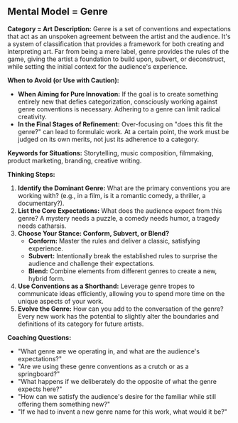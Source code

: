 ## Mental Model = Genre

**Category = Art**
**Description:** 
Genre is a set of conventions and expectations that act as an unspoken agreement between the artist and the audience. It's a system of classification that provides a framework for both creating and interpreting art. Far from being a mere label, genre provides the rules of the game, giving the artist a foundation to build upon, subvert, or deconstruct, while setting the initial context for the audience's experience.

**When to Avoid (or Use with Caution):**
- **When Aiming for Pure Innovation:** If the goal is to create something entirely new that defies categorization, consciously working against genre conventions is necessary. Adhering to a genre can limit radical creativity.
- **In the Final Stages of Refinement:** Over-focusing on "does this fit the genre?" can lead to formulaic work. At a certain point, the work must be judged on its own merits, not just its adherence to a category.

**Keywords for Situations:** 
Storytelling, music composition, filmmaking, product marketing, branding, creative writing.

**Thinking Steps:**
1. **Identify the Dominant Genre:** What are the primary conventions you are working with? (e.g., in a film, is it a romantic comedy, a thriller, a documentary?).
2. **List the Core Expectations:** What does the audience expect from this genre? A mystery needs a puzzle, a comedy needs humor, a tragedy needs catharsis.
3. **Choose Your Stance: Conform, Subvert, or Blend?**
    - **Conform:** Master the rules and deliver a classic, satisfying experience.
    - **Subvert:** Intentionally break the established rules to surprise the audience and challenge their expectations.
    - **Blend:** Combine elements from different genres to create a new, hybrid form.
4. **Use Conventions as a Shorthand:** Leverage genre tropes to communicate ideas efficiently, allowing you to spend more time on the unique aspects of your work.
5. **Evolve the Genre:** How can you add to the conversation of the genre? Every new work has the potential to slightly alter the boundaries and definitions of its category for future artists.

**Coaching Questions:**
- "What genre are we operating in, and what are the audience's expectations?"
- "Are we using these genre conventions as a crutch or as a springboard?"
- "What happens if we deliberately do the opposite of what the genre expects here?"
- "How can we satisfy the audience's desire for the familiar while still offering them something new?"
- "If we had to invent a new genre name for this work, what would it be?" 